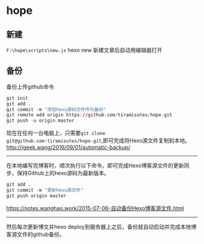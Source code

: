 # hope

## 新建

``F:\hope\scripts\new.js``        hexo new 新建文章后自动用编辑器打开

## 备份

备份上传github命令
```r
git init
git add .
git commit -m "添加hexo源码文件作为备份"
git remote add origin https://github.com/tiramisutes/hope.git
git push -u origin master
```
现在在任何一台电脑上，只需要``git clone git@github.com:tiramisutes/hope.git``,即可完成将Hexo源文件复制到本地。
http://igeek.wang/2016/09/01/automatic-backup/

---

在本地编写完博客时，顺次执行以下命令，即可完成Hexo博客源文件的更新同步，保持Github上的hexo源码为最新版本。
```r
git add .
git commit -m "更新hexo源文件"
git push origin master
```
https://notes.wanghao.work/2015-07-06-自动备份Hexo博客源文件.html

---
然后每次更新博文并hexo deploy到服务器上之后，备份就自动启动并完成本地博客源文件的github备份。